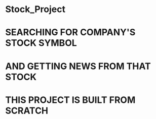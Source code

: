 # Stock_Project
# SEARCHING FOR COMPANY'S STOCK SYMBOL
# AND GETTING NEWS FROM THAT STOCK
# THIS PROJECT IS BUILT FROM SCRATCH
